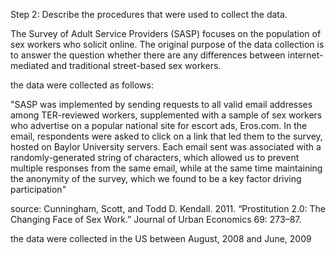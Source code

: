 Step 2: Describe the procedures that were used to collect the data.


The Survey of Adult Service Providers (SASP) focuses on the population of sex workers who solicit online. The original purpose of the data collection is to answer the question whether there are any differences between internet-mediated and traditional street-based sex workers.

the data were collected as follows:

"SASP was implemented by sending requests to all valid email addresses among TER-reviewed workers, supplemented with a sample of sex workers who advertise on a popular national site for escort ads, Eros.com.  In the email, respondents were asked to click on a link that led them to the survey, hosted on Baylor University servers.  Each email sent was associated with a randomly-generated string of characters, which allowed us to prevent multiple responses from the same email, while at the same time maintaining the anonymity of the survey, which we found to be a key factor driving participation" 

source: Cunningham, Scott, and Todd D. Kendall. 2011. “Prostitution 2.0: The Changing Face of Sex Work.” Journal of Urban Economics 69: 273–87.

the data were collected in the US between August, 2008 and June, 2009
